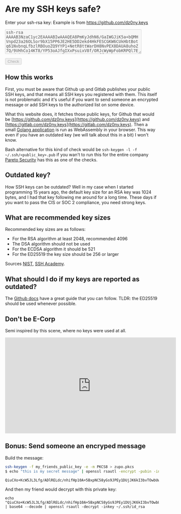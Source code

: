 # Are my SSH keys safe?
<label for="key">Enter your ssh-rsa key:</label> Example is from https://github.com/dz0ny.keys

<textarea disabled id="key" name="key"
          rows="5" cols="53">ssh-rsa AAAAB3NzaC1yc2EAAAABIwAAAQEA8PmKyJdhN6/GaIWGJiK5a+bQMHVnpd23a26OLSor9bX15PP6JE2HE5DD2ekd4HkFESCGKW6CUkHbtBotq61NvbnqLfbzlRBOuoZQ9YYP1+NetR8ttWarDH8NvPEX8DAUA8uhoZ7Q/9VHhCo14KT8/YP53oAJfqIXxPsuixV8f/ORJcWyWpFobKRPQl7E592dmia9Il5SIcEKERttIvCl8YgFbpuSt18FP8ffe+1kNvD5AtOHsAZGaDlhouGZd83+lmAhxAi/0r2zWTCNtWJnH5er6Fqjtm5rgQEvIZTJb1BEK7r/pYxhgM9MBnIndawTNmoHP26fYztxa3LirH6Imw==</textarea>
<button disabled id="check" value="Check">Check</button>
<script src="/wasm/go.js"></script>
<script src="/assets/js/main.js"></script>

## How this works

First, you must be aware that Github up and Gitlab publishes your public SSH keys, and that means all SSH keys you registered with them. This itself is not problematic and it's useful if you want to send someone an encrypted message or add SSH keys to the authorized list on some device. 

What this website does, it fetches those public keys, for Github that would be [https://github.com/dz0ny.keys](https://github.com/dz0ny.keys) and [https://gitlab.com/dz0ny.keys](https://gitlab.com/dz0ny.keys). Then a small [Golang application](https://github.com/teamniteo/aremykeyssafe/blob/wasm/main.go) is run as WebAssembly in your browser. This way even if you have an outdated key (we will talk about this in a bit) I won't know. 

Bash alternative for this kind of check would be `ssh-keygen -l -f ~/.ssh/<public_key>.pub` if you wan't to run this for the entire company [Pareto Security](https://paretosecurity.com/security-checks/ssh-keys-strength) has this as one of the checks.

## Outdated key?

How SSH keys can be outdated? Well in my case when I started programming 15 years ago, the default key size for an RSA key was 1024 bytes, and I had that key following me around for a long time. These days if you want to pass the CIS or SOC 2 compliance, you need strong keys. 

## What are recommended key sizes

Recommended key sizes are as follows:

- For the RSA algorithm at least 2048, recommended 4096
- The DSA algorithm should not be used
- For the ECDSA algorithm it should be 521
- For the ED25519 the key size should be 256 or larger

Sources [NIST](https://nvlpubs.nist.gov/nistpubs/specialpublications/nist.sp.800-57pt3r1.pdf), [SSH Academy](https://www.ssh.com/academy/ssh/keygen#choosing-an-algorithm-and-key-size).

## What should I do if my keys are reported as outdated? 

The [Github docs](https://docs.github.com/en/authentication/connecting-to-github-with-ssh/generating-a-new-ssh-key-and-adding-it-to-the-ssh-agent) have a great guide that you can follow. TLDR: the ED25519 should be used whenever possible.

## Don't be E-Corp

Semi inspired by this scene, where no keys were used at all. 

<iframe width="560" height="315" src="https://www.youtube-nocookie.com/embed/T4w6rloFpCI" title="YouTube video player" frameborder="0" allow="accelerometer; autoplay; clipboard-write; encrypted-media; gyroscope; picture-in-picture" allowfullscreen></iframe>

## Bonus: Send someone an encryped message

Build the message:
```bash
ssh-keygen -f my_friends_public_key -e -m PKCS8 > zupo.pkcs
$ echo "this is my secret message" | openssl rsautl -encrypt -pubin -inkey zupo.pkcs | base64

QiuCXo+KcW5JL3Lfg/ADlRELdc/nhifHp10A+5BxpNC58yGs9JPEy1DUjJK6kI3bvTOwbUwMMk+LJOMh+Xy+96kn59kYoU+AU4zfl5LGVQ2qJZJuBTwZySt4HTXWZhaK/VWXE65QU6k/beS6PW3/2nq0W5sM0tINy/hinto7sNqsHZTC38xlSckge48E5UoPnCujKJV84YmykZPoXm/nGB5TvQ1kORSrsha3Q0YRgAcMFrARDrBhnVa1Yt8sXOQGMrYx8giWUeiD0CYyl97Cbdle2CdUsnC5cJCkV9f7fMdFOJseaOX+RIa06kiMiQAbtrT7xUHBZ7E6b8J56lvYeg==
```

And then my friend would decrypt with this private key:

```shell
echo "QiuCXo+KcW5JL3Lfg/ADlRELdc/nhifHp10A+5BxpNC58yGs9JPEy1DUjJK6kI3bvTOwbUwMMk+LJOMh+Xy+96kn59kYoU+AU4zfl5LGVQ2qJZJuBTwZySt4HTXWZhaK/VWXE65QU6k/beS6PW3/2nq0W5sM0tINy/hinto7sNqsHZTC38xlSckge48E5UoPnCujKJV84YmykZPoXm/nGB5TvQ1kORSrsha3Q0YRgAcMFrARDrBhnVa1Yt8sXOQGMrYx8giWUeiD0CYyl97Cbdle2CdUsnC5cJCkV9f7fMdFOJseaOX+RIa06kiMiQAbtrT7xUHBZ7E6b8J56lvYeg==" | base64 --decode | openssl rsautl -decrypt -inkey ~/.ssh/id_rsa
```
